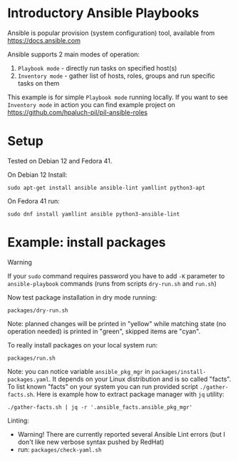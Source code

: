 # Introductory Ansible Playbooks

Ansible is popular provision (system configuration) tool, available from https://docs.ansible.com

Ansible supports 2 main modes of operation:

1. `Playbook mode` - directly run tasks on specified host(s)
2. `Inventory mode` - gather list of hosts, roles, groups and run specific tasks on them

This example is for simple `Playbook mode` running locally. If you want to see
`Inventory mode` in action you can find example project on
https://github.com/hpaluch-pil/pil-ansible-roles

# Setup

Tested on Debian 12 and Fedora 41.

On Debian 12 Install:
```shell
sudo apt-get install ansible ansible-lint yamllint python3-apt
```

On Fedora 41 run:
```shell
sudo dnf install yamllint ansible python3-ansible-lint
```

# Example: install packages

> [!WARNING]
> If your `sudo` command requires password you have to add `-K` parameter to `ansible-playbook` commands
> (runs from scripts `dry-run.sh` and `run.sh`)

Now test package installation in dry mode running:
```shell
packages/dry-run.sh
```

Note: planned changes will be printed in "yellow" while matching state (no
operation needed) is printed in "green", skipped items are "cyan".

To really install packages on your local system run:

```shell
packages/run.sh
```

Note: you can notice variable `ansible_pkg_mgr` in
`packages/install-packages.yaml`. It depends on your Linux distribution and is
so called "facts". To list known "facts" on your system you can run provided
script `./gather-facts.sh`. Here is example how to extract package manager with
`jq` utility:

```shell
./gather-facts.sh | jq -r '.ansible_facts.ansible_pkg_mgr'
```

Linting:
- Warning! There are currently reported several Ansible Lint errors (but I don't like new verbose syntax pushed by RedHat)
- run: `packages/check-yaml.sh`

